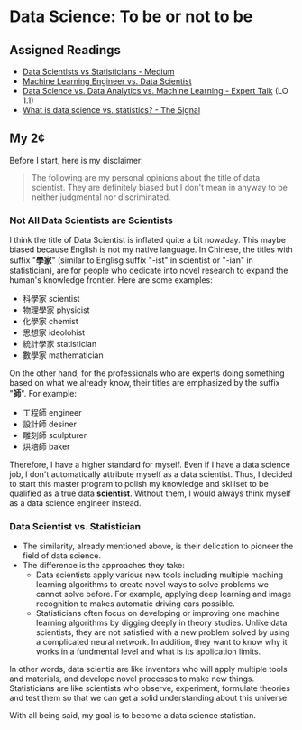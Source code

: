 # Data Science: To be or not to be

## Assigned Readings
- [Data Scientists vs Statisticians - Medium](https://medium.com/odscjournal/data-scientists-versus-statisticians-8ea146b7a47f)
- [Machine Learning Engineer vs. Data Scientist](https://www.springboard.com/blog/data-science/machine-learning-engineer-vs-data-scientist/)
- [Data Science vs. Data Analytics vs. Machine Learning - Expert Talk](https://www.simplilearn.com/data-science-vs-data-analytics-vs-machine-learning-article) (LO 1.1)
- [What is data science vs. statistics? - The Signal](https://mixpanel.com/blog/this-is-the-difference-between-statistics-and-data-science/)


## My 2¢
Before I start, here is my disclaimer: 
> The following are my personal opinions about the title of data scientist. They are definitely biased but I don't mean in anyway to be neither judgmental nor discriminated.

### Not All Data Scientists are Scientists
I think the title of Data Scientist is inflated quite a bit nowaday. This maybe biased because English is not my native language. In Chinese, the titles with suffix "**學家**" (similar to Englisg suffix "-ist" in scientist or "-ian" in statistician), are for people who dedicate into novel research to expand the human's knowledge frontier. Here are some examples:
- 科學家 scientist
- 物理學家 physicist
- 化學家 chemist
- 思想家 ideolohist
- 統計學家 statistician
- 數學家 mathematician

On the other hand, for the professionals who are experts doing something based on what we already know, their titles are emphasized by the suffix "**師**". For example:
- 工程師 engineer
- 設計師 desiner
- 雕刻師 sculpturer
- 烘培師 baker

Therefore, I have a higher standard for myself. Even if I have a data science job, I don't automatically attribute myself as a data scientist. Thus, I decided to start this master program to polish my knowledge and skillset to be qualified as a true data **scientist**. Without them, I would always think myself as a data science engineer instead.

### Data Scientist vs. Statistician
- The similarity, already mentioned above, is their delication to pioneer the field of data science. 
- The difference is the approaches they take:
  - Data scientists apply various new tools including multiple maching learning algorithms to create novel ways to solve problems we cannot solve before. For example, applying deep learning and image recognition to makes automatic driving cars possible.
  - Statisticians often focus on developing or improving one machine learning algorithms by digging deeply in theory studies. Unlike data scientists, they are not satisfied with a new problem solved by using a complicated neural network. In addition, they want to know why it works in a fundmental level and what is its application limits.

In other words, data scientis are like inventors who will apply multiple tools and materials, and develope novel processes to make new things. Statisticians are like scientists who observe, experiment, formulate theories and test them so that we can get a solid understanding about this universe. 

With all being said, my goal is to become a data science statistian.





